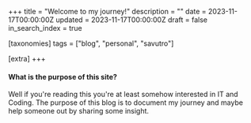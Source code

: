 +++
title = "Welcome to my journey!"
description = ""
date = 2023-11-17T00:00:00Z
updated = 2023-11-17T00:00:00Z
draft = false
in_search_index = true

[taxonomies]
tags = ["blog", "personal", "savutro"]

[extra]
+++

#### What is the purpose of this site?

Well if you're reading this you're at least somehow interested in IT and Coding. The purpose of this blog is to document my journey and maybe help someone out by sharing some insight.

<!-- more -->

